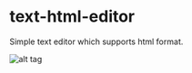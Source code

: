 # text-html-editor
Simple text editor which supports html format.

![alt tag](https://raw.github.com/TuvaevAndrey/text-html-editor/master/src/main/resources/HtmlEditor.jpeg) 
